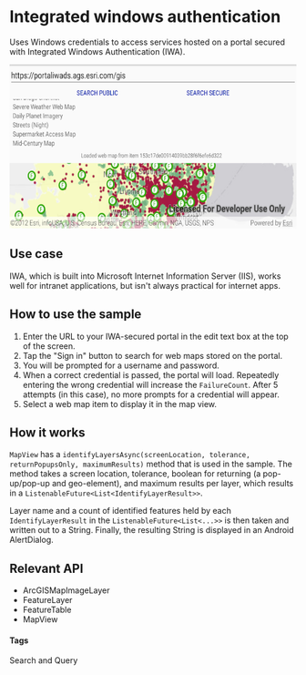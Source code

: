 # Integrated windows authentication
Uses Windows credentials to access services hosted on a portal secured with Integrated Windows Authentication (IWA).

![Integrated windows authentication App](integrated-windows-authentication.png)

## Use case
IWA, which is built into Microsoft Internet Information Server (IIS), works well for intranet applications, but isn't always practical for internet apps.

## How to use the sample
1. Enter the URL to your IWA-secured portal in the edit text box at the top of the screen.
1. Tap the "Sign in" button to search for web maps stored on the portal.
1. You will be prompted for a username and password. 
1. When a correct credential is passed, the portal will load. Repeatedly entering the wrong credential will increase the `FailureCount`. After 5 attempts (in this case), no more prompts for a credential will appear.
1. Select a web map item to display it in the map view.

## How it works
`MapView` has a `identifyLayersAsync(screenLocation, tolerance, returnPopupsOnly, maximumResults)` method that is used in the sample. The method takes a screen location, tolerance, boolean for returning (a pop-up/pop-up and geo-element), and maximum results per layer, which results in a `ListenableFuture<List<IdentifyLayerResult>>`.
	
Layer name and a count of identified features held by each `IdentifyLayerResult` in the `ListenableFuture<List<...>>` is then taken and written out to a String. Finally, the resulting String is displayed in an Android AlertDialog.

## Relevant API
* ArcGISMapImageLayer
* FeatureLayer
* FeatureTable
* MapView

#### Tags
Search and Query
